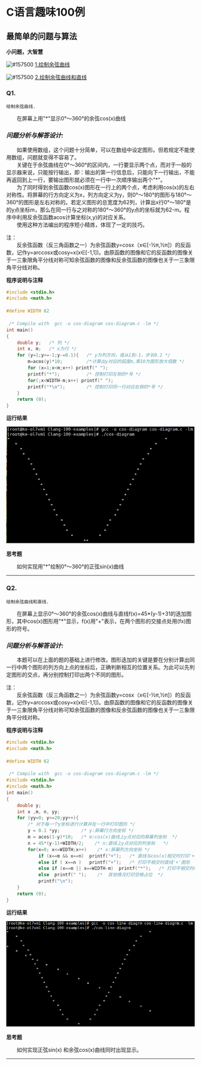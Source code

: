 # C语言趣味100例
## 最简单的问题与算法
**小问题，大智慧**

![#157500](https://placehold.it/15/157500?text=+)  [1.绘制余弦曲线](#Q1)  

![#157500](https://placehold.it/15/157500?text=+)  [2.绘制余弦曲线和直线](#Q2)

###  Q1.
    绘制余弦曲线.
　　在屏幕上用"\*"显示0°～360°的余弦cos(x)曲线
### *问题分析与解答设计:*   
　　如果使用数组，这个问题十分简单，可以在数组中设定图形。但若规定不能使用数组，问题就变得不容易了。  
　　关键在于余弦曲线在0°～360°的区间内，一行要显示两个点，而对于一般的显示器来说，只能按行输出，即：输出的第一行信息后，只能向下一行输出，不能再返回到上一行，要输出图形就必须在一行中一次顺序输出两个"\*"。  
　　为了同时得到余弦函数cos(x)图形在一行上的两个点，考虑利用cos(x)的左右对称性。将屏幕的行方向定义为x，列方向定义为y，则0°～180°的图形与180°～360°的图形是左右对称的。若定义图形的总宽度为62列，计算出x行0°～180°是的y点坐标m，那么在同一行与之对称的180°～360°的y点的坐标就为62-m。程序中利用反余弦函数acos计算坐标(x,y)的对应关系。  
　　使用这种方法编出的程序短小精炼，体现了一定的技巧。  

注：  
　　反余弦函数（反三角函数之一）为余弦函数y=cosx（x∈[-½π,½π]）的反函数，记作y=arccosx或cosy=x(x∈[-1,1])。由原函数的图像和它的反函数的图像关于一三象限角平分线对称可知余弦函数的图像和反余弦函数的图像也关于一三象限角平分线对称。
  
**程序说明与注释**

```C
#include <stdio.h>
#include <math.h>

#define WIDTH 62

 /* Compile with  gcc -o cos-diagram cos-diagram.c -lm */
int main()
{
    double y;   /* 列 */
    int x, m;   /* x为行 */
    for (y=1;y>=-1;y-=0.1){   /* y为列方向，值从1到-1，步长0.1 */
        m=acos(y)*10;         /*计算出y对应的弧度m,乘10为图形放大倍数 */
        for (x=1;x<m;x++) printf(" ");
        printf("*");          /* 控制打印左侧的*号 */
        for(;x<WIDTH-m;x++) printf(" ");
        printf("*\n");        /* 控制打印同一行对应右侧的*号 */
    }
    return (0);
}
```
**运行结果**

![Image of cos-diagram](https://github.com/79laowang/Clang-100-examples/blob/master/imgs/cos-diagram.png)

**思考题**  

　　如何实现用"\*"绘制0°～360°的正弦sin(x)曲线
  
---

###  Q2. 
    绘制余弦曲线和直线.
　　在屏幕上显示0°～360°的余弦cos(x)曲线与直线f(x)=45*(y-1)+31的迭加图形，其中cos(x)图形用"\*"显示，f(x)用"+"表示，在两个图形的交接点处用(fx)图形的符号。
### *问题分析与解答设计:*   
　　本题可以在上面的题的基础上进行修改。图形迭加的关键是要在分别计算出同一行中两个图形的列方向上点的坐标后，正确判断相互的位置关系。为此可以先判定图形的交点，再分别控制打印出两个不同的图形。  

注：  
　　反余弦函数（反三角函数之一）为余弦函数y=cosx（x∈[-½π,½π]）的反函数，记作y=arccosx或cosy=x(x∈[-1,1])。由原函数的图像和它的反函数的图像关于一三象限角平分线对称可知余弦函数的图像和反余弦函数的图像也关于一三象限角平分线对称。
  
**程序说明与注释**

```C
#include <stdio.h>
#include <math.h>

#define WIDTH 62

 /* Compile with  gcc -o cos-diagram cos-diagram.c -lm */
#include <stdio.h>
#include <math.h>
int main()
{
    double y;
    int x ,m, n, yy;
    for (yy=0; y<=20;yy++){
        /* 对于每一个y坐标进行计算并在一行中打印图形 */
        y = 0.1 *yy;        /* y:屏幕行方向坐标 */
        m = acos(1-y)*10;   /* m:cos(x)曲线上y点对应的屏幕列坐标  */
        n = 45*(y-1)+WIDTH/2;    /* n:直线上y点对应的列坐标   */
        for(x=0; x<=WIDTH;x++)    /* x:屏幕列方向坐标 */
            if (x==m && x==n)  printf("+");   /* 直线与cos(x)相交时打印'+' */
            else if ( x==n )   printf("+");   /* 打印不相交时直线'+'图形  */
            else if (x==m || x==WIDTH-m)  printf("*");   /* 打印不相交时cos(x)'*'图形  */
            else  printf(" ");    /*  其他情况打印空格占位  */
            printf("\n");
    }
    return (0);
}

```
**运行结果**

![Image of cos-line-diagram](https://github.com/79laowang/Clang-100-examples/blob/master/imgs/cos-line-diagram.png)

**思考题**  

　　如何实现正弦sin(x) 和余弦cos(x)曲线同时出现显示。
  
---
